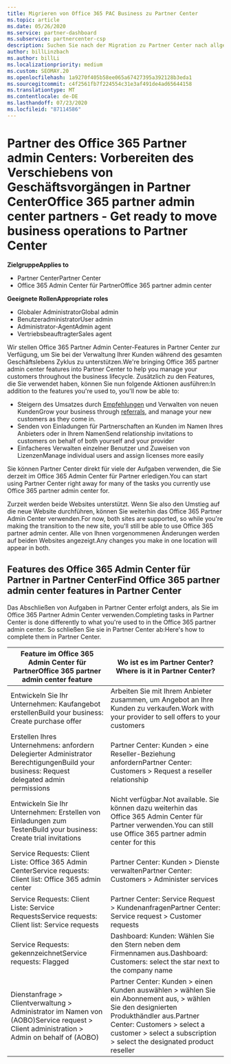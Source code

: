 ```yaml
---
title: Migrieren von Office 365 PAC Business zu Partner Center
ms.topic: article
ms.date: 05/26/2020
ms.service: partner-dashboard
ms.subservice: partnercenter-csp
description: Suchen Sie nach der Migration zu Partner Center nach allgemeinen Features von Office 365 Partner Admin Center (PAC), wie z. b. das Erstellen von Geschäfts-und Service Anfragen.
author: billLinzbach
ms.author: billLi
ms.localizationpriority: medium
ms.custom: SEOMAY.20
ms.openlocfilehash: 1a9270f405b58ee065a67427395a392128b3eda1
ms.sourcegitcommit: c4f2561fb7f224554c31e3af491de4ad65644158
ms.translationtype: MT
ms.contentlocale: de-DE
ms.lasthandoff: 07/23/2020
ms.locfileid: "87114586"
---
```

# <a name="office-365-partner-admin-center-partners---get-ready-to-move-business-operations-to-partner-center"></a><span data-ttu-id="d633b-103">Partner des Office 365 Partner admin Centers: Vorbereiten des Verschiebens von Geschäftsvorgängen in Partner Center</span><span class="sxs-lookup"><span data-stu-id="d633b-103">Office 365 partner admin center partners - Get ready to move business operations to Partner Center</span></span>

<span data-ttu-id="d633b-104">**Zielgruppe**</span><span class="sxs-lookup"><span data-stu-id="d633b-104">**Applies to**</span></span> 

- <span data-ttu-id="d633b-105">Partner Center</span><span class="sxs-lookup"><span data-stu-id="d633b-105">Partner Center</span></span>
- <span data-ttu-id="d633b-106">Office 365 Admin Center für Partner</span><span class="sxs-lookup"><span data-stu-id="d633b-106">Office 365 partner admin center</span></span>

<span data-ttu-id="d633b-107">**Geeignete Rollen**</span><span class="sxs-lookup"><span data-stu-id="d633b-107">**Appropriate roles**</span></span>

- <span data-ttu-id="d633b-108">Globaler Administrator</span><span class="sxs-lookup"><span data-stu-id="d633b-108">Global admin</span></span>
- <span data-ttu-id="d633b-109">Benutzeradministrator</span><span class="sxs-lookup"><span data-stu-id="d633b-109">User admin</span></span>
- <span data-ttu-id="d633b-110">Administrator-Agent</span><span class="sxs-lookup"><span data-stu-id="d633b-110">Admin agent</span></span>
- <span data-ttu-id="d633b-111">Vertriebsbeauftragter</span><span class="sxs-lookup"><span data-stu-id="d633b-111">Sales agent</span></span>

<span data-ttu-id="d633b-112">Wir stellen Office 365 Partner Admin Center-Features in Partner Center zur Verfügung, um Sie bei der Verwaltung Ihrer Kunden während des gesamten Geschäftslebens Zyklus zu unterstützen.</span><span class="sxs-lookup"><span data-stu-id="d633b-112">We're bringing Office 365 partner admin center features into Partner Center to help you manage your customers throughout the business lifecycle.</span></span> <span data-ttu-id="d633b-113">Zusätzlich zu den Features, die Sie verwendet haben, können Sie nun folgende Aktionen ausführen:</span><span class="sxs-lookup"><span data-stu-id="d633b-113">In addition to the features you're used to, you'll now be able to:</span></span>

- <span data-ttu-id="d633b-114">Steigern des Umsatzes durch [Empfehlungen](referrals.md) und Verwalten von neuen Kunden</span><span class="sxs-lookup"><span data-stu-id="d633b-114">Grow your business through [referrals](referrals.md), and manage your new customers as they come in.</span></span>
- <span data-ttu-id="d633b-115">Senden von Einladungen für Partnerschaften an Kunden im Namen Ihres Anbieters oder in Ihrem Namen</span><span class="sxs-lookup"><span data-stu-id="d633b-115">Send relationship invitations to customers on behalf of both yourself and your provider</span></span>
- <span data-ttu-id="d633b-116">Einfacheres Verwalten einzelner Benutzer und Zuweisen von Lizenzen</span><span class="sxs-lookup"><span data-stu-id="d633b-116">Manage individual users and assign licenses more easily</span></span>

<span data-ttu-id="d633b-117">Sie können Partner Center direkt für viele der Aufgaben verwenden, die Sie derzeit im Office 365 Admin Center für Partner erledigen.</span><span class="sxs-lookup"><span data-stu-id="d633b-117">You can start using Partner Center right away for many of the tasks you currently use Office 365 partner admin center for.</span></span> 

<span data-ttu-id="d633b-118">Zurzeit werden beide Websites unterstützt. Wenn Sie also den Umstieg auf die neue Website durchführen, können Sie weiterhin das Office 365 Partner Admin Center verwenden.</span><span class="sxs-lookup"><span data-stu-id="d633b-118">For now, both sites are supported, so while you're making the transition to the new site, you'll still be able to use Office 365 partner admin center.</span></span> <span data-ttu-id="d633b-119">Alle von Ihnen vorgenommenen Änderungen werden auf beiden Websites angezeigt.</span><span class="sxs-lookup"><span data-stu-id="d633b-119">Any changes you make in one location will appear in both.</span></span>

## <a name="find-office-365-partner-admin-center-features-in-partner-center"></a><span data-ttu-id="d633b-120">Features des Office 365 Admin Center für Partner in Partner Center</span><span class="sxs-lookup"><span data-stu-id="d633b-120">Find Office 365 partner admin center features in Partner Center</span></span>

<span data-ttu-id="d633b-121">Das Abschließen von Aufgaben in Partner Center erfolgt anders, als Sie im Office 365 Partner Admin Center verwenden.</span><span class="sxs-lookup"><span data-stu-id="d633b-121">Completing tasks in Partner Center is done differently to what you're used to in the Office 365 partner admin center.</span></span> <span data-ttu-id="d633b-122">So schließen Sie sie in Partner Center ab:</span><span class="sxs-lookup"><span data-stu-id="d633b-122">Here's how to complete them in Partner Center.</span></span>

| <span data-ttu-id="d633b-123">Feature im Office 365 Admin Center für Partner</span><span class="sxs-lookup"><span data-stu-id="d633b-123">Office 365 partner admin center feature</span></span>                       | <span data-ttu-id="d633b-124">Wo ist es im Partner Center?</span><span class="sxs-lookup"><span data-stu-id="d633b-124">Where is it in Partner Center?</span></span> | 
|   -----------------------------------------------  | -------------- |
| <span data-ttu-id="d633b-125">Entwickeln Sie Ihr Unternehmen: Kaufangebot erstellen</span><span class="sxs-lookup"><span data-stu-id="d633b-125">Build your business: Create purchase offer</span></span> | <span data-ttu-id="d633b-126">Arbeiten Sie mit Ihrem Anbieter zusammen, um Angebot an Ihre Kunden zu verkaufen.</span><span class="sxs-lookup"><span data-stu-id="d633b-126">Work with your provider to sell offers to your customers</span></span> |
| <span data-ttu-id="d633b-127">Erstellen Ihres Unternehmens: anfordern Delegierter Administrator Berechtigungen</span><span class="sxs-lookup"><span data-stu-id="d633b-127">Build your business: Request delegated admin permissions</span></span> | <span data-ttu-id="d633b-128">Partner Center: Kunden > eine Reseller-Beziehung anfordern</span><span class="sxs-lookup"><span data-stu-id="d633b-128">Partner Center: Customers > Request a reseller relationship</span></span> |
| <span data-ttu-id="d633b-129">Entwickeln Sie Ihr Unternehmen: Erstellen von Einladungen zum Testen</span><span class="sxs-lookup"><span data-stu-id="d633b-129">Build your business: Create trial invitations</span></span> | <span data-ttu-id="d633b-130">Nicht verfügbar.</span><span class="sxs-lookup"><span data-stu-id="d633b-130">Not available.</span></span> <span data-ttu-id="d633b-131">Sie können dazu weiterhin das Office 365 Admin Center für Partner verwenden.</span><span class="sxs-lookup"><span data-stu-id="d633b-131">You can still use Office 365 partner admin center for this</span></span> |
| <span data-ttu-id="d633b-132">Service Requests: Client Liste: Office 365 Admin Center</span><span class="sxs-lookup"><span data-stu-id="d633b-132">Service requests: Client list: Office 365 admin center</span></span> | <span data-ttu-id="d633b-133">Partner Center: Kunden > Dienste verwalten</span><span class="sxs-lookup"><span data-stu-id="d633b-133">Partner Center: Customers > Administer services</span></span> |
| <span data-ttu-id="d633b-134">Service Requests: Client Liste: Service Requests</span><span class="sxs-lookup"><span data-stu-id="d633b-134">Service requests: Client list: Service requests</span></span> | <span data-ttu-id="d633b-135">Partner Center: Service Request > Kundenanfragen</span><span class="sxs-lookup"><span data-stu-id="d633b-135">Partner Center: Service request > Customer requests</span></span> |
| <span data-ttu-id="d633b-136">Service Requests: gekennzeichnet</span><span class="sxs-lookup"><span data-stu-id="d633b-136">Service requests: Flagged</span></span> | <span data-ttu-id="d633b-137">Dashboard: Kunden: Wählen Sie den Stern neben dem Firmennamen aus.</span><span class="sxs-lookup"><span data-stu-id="d633b-137">Dashboard: Customers: select the star next to the company name</span></span> |
| <span data-ttu-id="d633b-138">Dienstanfrage > Clientverwaltung > Administrator im Namen von (AOBO)</span><span class="sxs-lookup"><span data-stu-id="d633b-138">Service request > Client administration > Admin on behalf of (AOBO)</span></span> | <span data-ttu-id="d633b-139">Partner Center: Kunden > einen Kunden auswählen > wählen Sie ein Abonnement aus, > wählen Sie den designierten Produkthändler aus.</span><span class="sxs-lookup"><span data-stu-id="d633b-139">Partner Center: Customers > select a customer > select a subscription > select the designated product reseller</span></span> |


